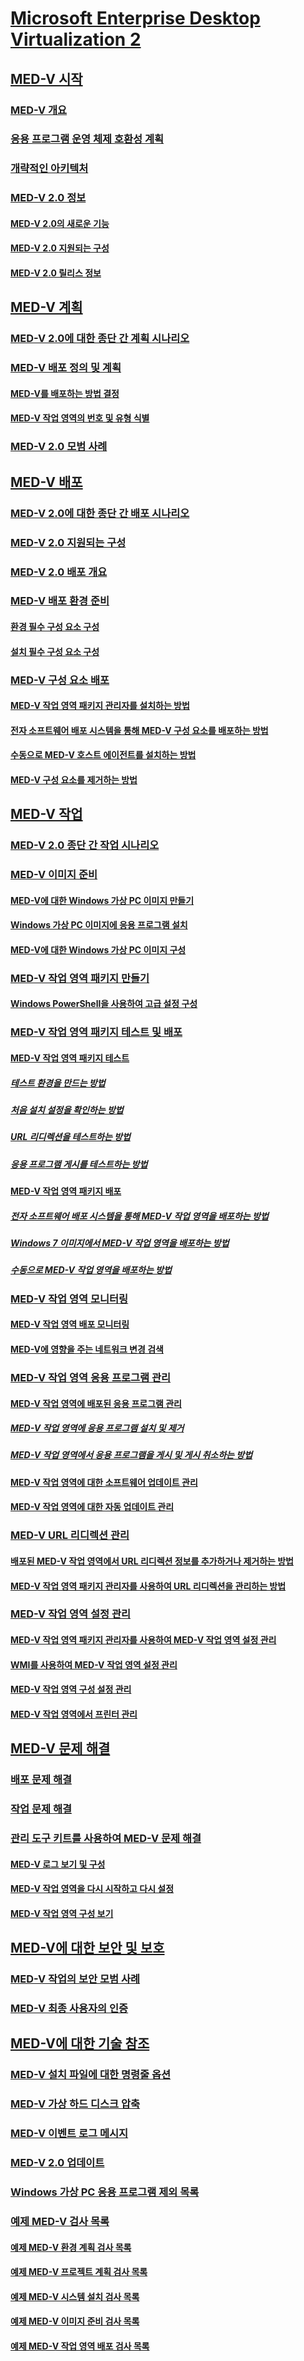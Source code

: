 # [Microsoft Enterprise Desktop Virtualization 2](index.md)
## [MED-V 시작](getting-started-with-med-vmedv2.md)
### [MED-V 개요](overview-of-med-vmedv2.md)
### [응용 프로그램 운영 체제 호환성 계획](planning-for-application-operating-system-compatibility.md)
### [개략적인 아키텍처](high-level-architecturemedv2.md)
### [MED-V 2.0 정보](about-med-v-20.md)
#### [MED-V 2.0의 새로운 기능](whats-new-in-med-v-20.md)
#### [MED-V 2.0 지원되는 구성](med-v-20-supported-configurations.md)
#### [MED-V 2.0 릴리스 정보](med-v-20-release-notes.md)
## [MED-V 계획](planning-for-med-v.md)
### [MED-V 2.0에 대한 종단 간 계획 시나리오](end-to-end-planning-scenario-for-med-v-20.md)
### [MED-V 배포 정의 및 계획](define-and-plan-your-med-v-deployment.md)
#### [MED-V를 배포하는 방법 결정](determining-how-med-v-will-be-deployed.md)
#### [MED-V 작업 영역의 번호 및 유형 식별](identifying-the-number-and-types-of-med-v-workspaces.md)
### [MED-V 2.0 모범 사례](med-v-20-best-practices.md)
## [MED-V 배포](deployment-of-med-v.md)
### [MED-V 2.0에 대한 종단 간 배포 시나리오](end-to-end-deployment-scenario-for-med-v-20.md)
### [MED-V 2.0 지원되는 구성](med-v-20-supported-configurations.md)
### [MED-V 2.0 배포 개요](med-v-20-deployment-overview.md)
### [MED-V 배포 환경 준비](prepare-the-deployment-environment-for-med-v.md)
#### [환경 필수 구성 요소 구성](configure-environment-prerequisites.md)
#### [설치 필수 구성 요소 구성](configure-installation-prerequisites.md)
### [MED-V 구성 요소 배포](deploy-the-med-v-components.md)
#### [MED-V 작업 영역 패키지 관리자를 설치하는 방법](how-to-install-the-med-v-workspace-packager.md)
#### [전자 소프트웨어 배포 시스템을 통해 MED-V 구성 요소를 배포하는 방법](how-to-deploy-the-med-v-components-through-an-electronic-software-distribution-system.md)
#### [수동으로 MED-V 호스트 에이전트를 설치하는 방법](how-to-manually-install-the-med-v-host-agent.md)
#### [MED-V 구성 요소를 제거하는 방법](how-to-uninstall-the-med-v-components.md)
## [MED-V 작업](operations-for-med-v.md)
### [MED-V 2.0 종단 간 작업 시나리오](end-to-end-operations-scenario-for-med-v-20.md)
### [MED-V 이미지 준비](prepare-a-med-v-image.md)
#### [MED-V에 대한 Windows 가상 PC 이미지 만들기](creating-a-windows-virtual-pc-image-for-med-v.md)
#### [Windows 가상 PC 이미지에 응용 프로그램 설치](installing-applications-on-a-windows-virtual-pc-image.md)
#### [MED-V에 대한 Windows 가상 PC 이미지 구성](configuring-a-windows-virtual-pc-image-for-med-v.md)
### [MED-V 작업 영역 패키지 만들기](create-a-med-v-workspace-package.md)
#### [Windows PowerShell을 사용하여 고급 설정 구성](configuring-advanced-settings-by-using-windows-powershell.md)
### [MED-V 작업 영역 패키지 테스트 및 배포](test-and-deploy-the-med-v-workspace-package.md)
#### [MED-V 작업 영역 패키지 테스트](testing-the-med-v-workspace-package.md)
##### [테스트 환경을 만드는 방법](how-to-create-a-test-environment.md)
##### [처음 설치 설정을 확인하는 방법](how-to-verify-first-time-setup-settings.md)
##### [URL 리디렉션을 테스트하는 방법](how-to-test-url-redirection.md)
##### [응용 프로그램 게시를 테스트하는 방법](how-to-test-application-publishing.md)
#### [MED-V 작업 영역 패키지 배포](deploying-the-med-v-workspace-package.md)
##### [전자 소프트웨어 배포 시스템을 통해 MED-V 작업 영역을 배포하는 방법](how-to-deploy-a-med-v-workspace-through-an-electronic-software-distribution-system.md)
##### [Windows 7 이미지에서 MED-V 작업 영역을 배포하는 방법](how-to-deploy-a-med-v-workspace-in-a-windows-7-image.md)
##### [수동으로 MED-V 작업 영역을 배포하는 방법](how-to-deploy-a-med-v-workspace-manually.md)
### [MED-V 작업 영역 모니터링](monitor-med-v-workspaces.md)
#### [MED-V 작업 영역 배포 모니터링](monitoring-med-v-workspace-deployments.md)
#### [MED-V에 영향을 주는 네트워크 변경 검색](detecting-network-changes-that-affect-med-v.md)
### [MED-V 작업 영역 응용 프로그램 관리](manage-med-v-workspace-applications.md)
#### [MED-V 작업 영역에 배포된 응용 프로그램 관리](managing-applications-deployed-to-med-v-workspaces.md)
##### [MED-V 작업 영역에 응용 프로그램 설치 및 제거](installing-and-removing-an-application-on-the-med-v-workspace.md)
##### [MED-V 작업 영역에서 응용 프로그램을 게시 및 게시 취소하는 방법](how-to-publish-and-unpublish-an-application-on-the-med-v-workspace.md)
#### [MED-V 작업 영역에 대한 소프트웨어 업데이트 관리](managing-software-updates-for-med-v-workspaces.md)
#### [MED-V 작업 영역에 대한 자동 업데이트 관리](managing-automatic-updates-for-med-v-workspaces.md)
### [MED-V URL 리디렉션 관리](manage-med-v-url-redirection.md)
#### [배포된 MED-V 작업 영역에서 URL 리디렉션 정보를 추가하거나 제거하는 방법](how-to-add-or-remove-url-redirection-information-in-a-deployed-med-v-workspace.md)
#### [MED-V 작업 영역 패키지 관리자를 사용하여 URL 리디렉션을 관리하는 방법](how-to-manage-url-redirection-by-using-the-med-v-workspace-packager.md)
### [MED-V 작업 영역 설정 관리](manage-med-v-workspace-settings.md)
#### [MED-V 작업 영역 패키지 관리자를 사용하여 MED-V 작업 영역 설정 관리](managing-med-v-workspace-settings-by-using-the-med-v-workspace-packager.md)
#### [WMI를 사용하여 MED-V 작업 영역 설정 관리](managing-med-v-workspace-settings-by-using-a-wmi.md)
#### [MED-V 작업 영역 구성 설정 관리](managing-med-v-workspace-configuration-settings.md)
#### [MED-V 작업 영역에서 프린터 관리](managing-printers-on-a-med-v-workspace.md)
## [MED-V 문제 해결](troubleshooting-med-vmedv2.md)
### [배포 문제 해결](deployment-troubleshooting.md)
### [작업 문제 해결](operations-troubleshooting-medv2.md)
### [관리 도구 키트를 사용하여 MED-V 문제 해결](troubleshooting-med-v-by-using-the-administration-toolkit.md)
#### [MED-V 로그 보기 및 구성](viewing-and-configuring-med-v-logs.md)
#### [MED-V 작업 영역을 다시 시작하고 다시 설정](restarting-and-resetting-a-med-v-workspace.md)
#### [MED-V 작업 영역 구성 보기](viewing-med-v-workspace-configurations.md)
## [MED-V에 대한 보안 및 보호](security-and-protection-for-med-v.md)
### [MED-V 작업의 보안 모범 사례](security-best-practices-for-med-v-operations.md)
### [MED-V 최종 사용자의 인증](authentication-of-med-v-end-users.md)
## [MED-V에 대한 기술 참조](technical-reference-for-med-v.md)
### [MED-V 설치 파일에 대한 명령줄 옵션](command-line-options-for-med-v-installation-files.md)
### [MED-V 가상 하드 디스크 압축](compacting-the-med-v-virtual-hard-disk.md)
### [MED-V 이벤트 로그 메시지](med-v-event-log-messages.md)
### [MED-V 2.0 업데이트](updating-med-v-20.md)
### [Windows 가상 PC 응용 프로그램 제외 목록](windows-virtual-pc-application-exclude-list.md)
### [예제 MED-V 검사 목록](example-med-v-checklists.md)
#### [예제 MED-V 환경 계획 검사 목록](example-med-v-environment-planning-checklist.md)
#### [예제 MED-V 프로젝트 계획 검사 목록](example-med-v-project-planning-checklist.md)
#### [예제 MED-V 시스템 설치 검사 목록](example-med-v-system-installation-checklist.md)
#### [예제 MED-V 이미지 준비 검사 목록](example-med-v-image-preparation-checklist.md)
#### [예제 MED-V 작업 영역 배포 검사 목록](example-med-v-workspace-deployment-checklist.md)

